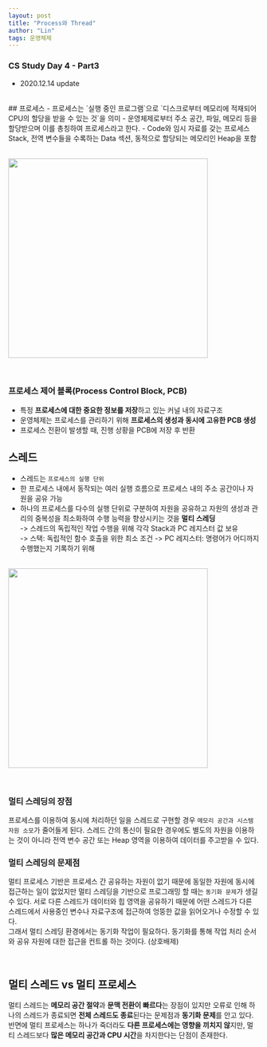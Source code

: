 ```yaml
---
layout: post
title: "Process와 Thread"
author: "Lin"
tags: 운영체제
---
```

### CS Study Day 4 - Part3

+ 2020.12.14 update

<br>
## 프로세스 
- 프로세스는 `실행 중인 프로그램`으로 `디스크로부터 메모리에 적재되어 CPU의 할당을 받을 수 있는 것`을 의미
- 운영체제로부터 주소 공간, 파일, 메모리 등을 할당받으며 이를 총칭하여 프로세스라고 한다. 
- Code와 임시 자료를 갖는 프로세스 Stack, 전역 변수들을 수록하는 Data 섹션, 동적으로 할당되는 메모리인 Heap을 포함

<br> <img src="https://user-images.githubusercontent.com/33534771/77537773-fe37fb00-6ee1-11ea-8def-4dd11523b5e7.png"  width="400">

<br>

### 프로세스 제어 블록(Process Control Block, PCB)
- 특정 **프로세스에 대한 중요한 정보를 저장**하고 있는 커널 내의 자료구조
- 운영체제는 프로세스를 관리하기 위해 **프로세스의 생성과 동시에 고유한 PCB 생성**
- 프로세스 전환이 발생할 때, 진행 상황을 PCB에 저장 후 반환 

## 스레드 
- 스레드는 `프로세스의 실행 단위`
- 한 프로세스 내에서 동작되는 여러 실행 흐름으로 프로세스 내의 주소 공간이나 자원을 공유 가능
- 하나의 프로세스를 다수의 실행 단위로 구분하여 자원을 공유하고 자원의 생성과 관리의 중복성을 최소화하여 수행 능력을 향상시키는 것을 **멀티 스레딩** <br>
-> 스레드의 독립적인 작업 수행을 위해 각각 Stack과 PC 레지스터 값 보유 <br>
-> 스택: 독립적인 함수 호출을 위한 최소 조건
-> PC 레지스터: 명령어가 어디까지 수행했는지 기록하기 위해 

<br> <img src="https://user-images.githubusercontent.com/33534771/77537866-232c6e00-6ee2-11ea-91dc-12dacf688276.png"  width="400">

<br>

### 멀티 스레딩의 장점 
프로세스를 이용하여 동시에 처리하던 일을 스레드로 구현할 경우 `메모리 공간과 시스템 자원 소모`가 줄어들게 된다. 
스레드 간의 통신이 필요한 경우에도 별도의 자원을 이용하는 것이 아니라 전역 변수 공간 또는 Heap 영역을 이용하여 데이터를 주고받을 수 있다. 

### 멀티 스레딩의 문제점
멀티 프로세스 기반은 프로세스 간 공유하는 자원이 없기 때문에 동일한 자원에 동시에 접근하는 일이 없었지만 멀티 스레딩을 기반으로 프로그래밍 할 때는 `동기화 문제`가 생길 수 있다. 
서로 다른 스레드가 데이터와 힙 영역을 공유하기 때문에 어떤 스레드가 다른 스레드에서 사용중인 변수나 자료구조에 접근하여 엉뚱한 값을 읽어오거나 수정할 수 있다. 
<br> 그래서 멀티 스레딩 환경에서는 동기화 작업이 필요하다. 동기화를 통해 작업 처리 순서와 공유 자원에 대한 접근을 컨트롤 하는 것이다. (상호배제)

<br>

## 멀티 스레드 vs 멀티 프로세스
멀티 스레드는 **메모리 공간 절약**과 **문맥 전환이 빠르다**는 장점이 있지만 오류로 인해 하나의 스레드가 종료되면 **전체 스레드도 종료**된다는 문제점과 **동기화 문제**를 안고 있다. 
<br>반면에 멀티 프로세스는 하나가 죽더라도 **다른 프로세스에는 영향을 끼치지 않**지만, 멀티 스레드보다 **많은 메모리 공간과 CPU 시간**을 차지한다는 단점이 존재한다. 
